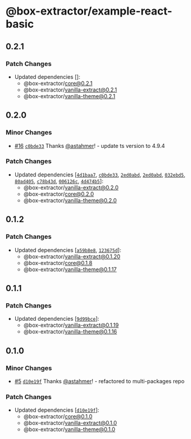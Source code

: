 # @box-extractor/example-react-basic

## 0.2.1

### Patch Changes

-   Updated dependencies []:
    -   @box-extractor/core@0.2.1
    -   @box-extractor/vanilla-extract@0.2.1
    -   @box-extractor/vanilla-theme@0.2.1

## 0.2.0

### Minor Changes

-   [#16](https://github.com/astahmer/box-extractor/pull/16) [`c0bde33`](https://github.com/astahmer/box-extractor/commit/c0bde33f5b18ad09473b03829cf426fe09c103b1) Thanks [@astahmer](https://github.com/astahmer)! - update ts version to 4.9.4

### Patch Changes

-   Updated dependencies [[`4d1baa7`](https://github.com/astahmer/box-extractor/commit/4d1baa7aff102c9fcc29ea3bad5ba072b6df8b79), [`c0bde33`](https://github.com/astahmer/box-extractor/commit/c0bde33f5b18ad09473b03829cf426fe09c103b1), [`2ed0abd`](https://github.com/astahmer/box-extractor/commit/2ed0abd950e163588568ec954e83710ebb89cff2), [`2ed0abd`](https://github.com/astahmer/box-extractor/commit/2ed0abd950e163588568ec954e83710ebb89cff2), [`032ebd5`](https://github.com/astahmer/box-extractor/commit/032ebd5882b4d9404f70f3c82f6092e96d31699c), [`80ad405`](https://github.com/astahmer/box-extractor/commit/80ad405933970b3e1a30e1ff536bbf402dd334ab), [`c78b43d`](https://github.com/astahmer/box-extractor/commit/c78b43d6ebdabb0d842a0f86620be9ced09f6e59), [`006126c`](https://github.com/astahmer/box-extractor/commit/006126c914ab22214e67e081032e56668feae52d), [`4d474b5`](https://github.com/astahmer/box-extractor/commit/4d474b582ecd29f14af7756047d27554fbdca107)]:
    -   @box-extractor/vanilla-extract@0.2.0
    -   @box-extractor/core@0.2.0
    -   @box-extractor/vanilla-theme@0.2.0

## 0.1.2

### Patch Changes

-   Updated dependencies [[`a59b8e8`](https://github.com/astahmer/box-extractor/commit/a59b8e8ef4380eb05bbe78ad799867632f7d0e0f), [`123675d`](https://github.com/astahmer/box-extractor/commit/123675de07a5cfd3eae781f5ac028e2d2a16ef54)]:
    -   @box-extractor/vanilla-extract@0.1.20
    -   @box-extractor/core@0.1.8
    -   @box-extractor/vanilla-theme@0.1.17

## 0.1.1

### Patch Changes

-   Updated dependencies [[`9d99bce`](https://github.com/astahmer/box-extractor/commit/9d99bcecfa5b4549ddb7cdb9b3ea4c563a8dcf31)]:
    -   @box-extractor/vanilla-extract@0.1.19
    -   @box-extractor/vanilla-theme@0.1.16

## 0.1.0

### Minor Changes

-   [#5](https://github.com/astahmer/box-extractor/pull/5) [`d10e19f`](https://github.com/astahmer/box-extractor/commit/d10e19fdd496f8578ab2dc546dae1a2d5ef0fb05) Thanks [@astahmer](https://github.com/astahmer)! - refactored to multi-packages repo

### Patch Changes

-   Updated dependencies [[`d10e19f`](https://github.com/astahmer/box-extractor/commit/d10e19fdd496f8578ab2dc546dae1a2d5ef0fb05)]:
    -   @box-extractor/core@0.1.0
    -   @box-extractor/vanilla-extract@0.1.0
    -   @box-extractor/vanilla-theme@0.1.0
